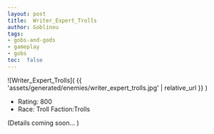 ```yaml
---
layout: post
title:  Writer_Expert_Trolls
author: Goblinou
tags:
- gobs-and-gods
- gameplay
- gobs
toc:  false
---
```


![Writer_Expert_Trolls]( {{ 'assets/generated/enemies/writer_expert_trolls.jpg' | relative_url }} )
- Rating: 800
- Race: Troll  Faction:Trolls

(Details coming soon... )